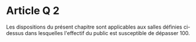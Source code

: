 # Article Q 2

Les dispositions du présent chapitre sont applicables aux salles définies ci-dessus dans lesquelles l'effectif du public est susceptible de dépasser 100.
